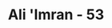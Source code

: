 ---
title: "Ali 'Imran - 53"
no: 53
arabic_no: ٥٣
ayah: رَبَّنَآ اٰمَنَّا بِمَآ اَنْزَلْتَ وَاتَّبَعْنَا الرَّسُوْلَ فَاكْتُبْنَا مَعَ الشّٰهِدِيْنَ
translation: "Ya Tuhan kami, kami telah beriman kepada apa yang Engkau turunkan dan kami telah mengikuti Rasul, karena itu tetapkanlah kami bersama golongan orang yang memberikan kesaksian.”"
tafsir: "Sesudah mereka menjadi saksi atas kerasulan Isa a.s. dan menjadi saksi atas kekuasaan Allah yang memerintahkan agar beriman kepada Kitab yang diturunkan kepadanya, dan taat kepada segala perintah-Nya, maka mereka mengatakan, \"Ya Tuhan kami, kami telah beriman kepada apa yang telah Engkau turunkan\". Pernyataan ini adalah suatu sikap merendahkan diri kepada Allah, dan mengungkapkan ihwal mereka kepada Allah, sesudah menyatakan kepada rasul-Nya untuk lebih menjelaskan pendirian mereka. \"Kami telah mengikuti rasul\", dan mematuhi segala perintah yang dibawanya dari Allah.\n\nMenempatkan kata \"mengikuti\" sesudah kata \"beriman\" dalam ayat ini menunjukkan bahwa iman orang Hawariyun ini telah mencapai tingkat yakin, yang memberi arah kepada jiwa mereka dalam melakukan setiap tindakan. Ilmu yang benar ialah ilmu yang menuntut perbuatan yang sesuai dengan ilmu itu, sedang ilmu yang tidak mempengaruhi perbuatan, itulah ilmu yang kabur dan kurang, tidak memberikan keyakinan dan ketenangan. Banyak orang mengira bahwa dia sudah berilmu tetapi bila dia melakukan sesuatu perbuatan ternyata perbuatannya itu tidak dapat dikuasai dan dikendalikannya, setelah itu barulah ia sadar bahwa ia keliru dalam pengakuannya.\n\nSesudah kaum Hawariyun ini menyatakan kepada Allah kesaksian mereka atas kebenaran kitab dan rasul-Nya, maka mereka pun memohon kepada Allah agar memasukkan mereka ke dalam golongan orang-orang yang mengakui keesaan Allah swt."
---